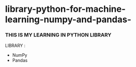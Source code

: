# library-python-for-machine-learning-numpy-and-pandas-

### THIS IS MY LEARNING IN PYTHON LIBRARY
LIBRARY :  
- NumPy  
- Pandas
